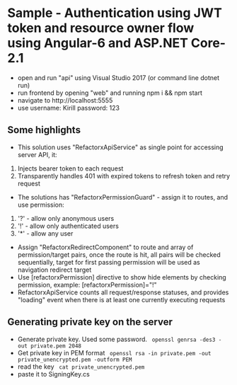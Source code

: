 # Sample - Authentication using JWT token and resource owner flow using Angular-6 and ASP.NET Core-2.1

- open and run "api" using Visual Studio 2017 (or command line dotnet run)
- run frontend by opening "web" and running npm i && npm start
- navigate to http://localhost:5555
- use username: Kirill password: 123

## Some highlights

- This solution uses "RefactorxApiService" as single point for accessing server API, it:
1. Injects bearer token to each request
2. Transparently handles 401 with expired tokens to refresh token and retry request
- The solutions has "RefactorxPermissionGuard" - assign it to routes, and use permission:
1. '?' - allow only anonymous users
2. '!' - allow only authenticated users
3. '*' - allow any user
- Assign "RefactorxRedirectComponent" to route and array of permission/target pairs, once the route is hit, all pairs will be checked sequentially, target for first passing permission will be used as navigation redirect target
- Use [refactorxPermission] directive to show hide elements by checking permission, example: [refactorxPermission]="!"
- RefactorxApiService counts all request/response statuses, and provides "loading" event when there is at least one currently executing requests

## Generating private key on the server

- Generate private key. Used some password.
``` openssl genrsa -des3 -out private.pem 2048```
- Get private key in PEM format
``` openssl rsa -in private.pem -out private_unencrypted.pem -outform PEM```
- read the key 
``` cat private_unencrypted.pem```
- paste it to SigningKey.cs